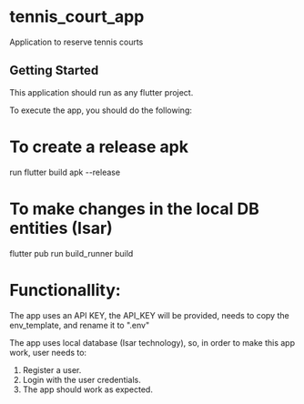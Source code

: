 # tennis_court_app

Application to reserve tennis courts

## Getting Started

This application should run as any flutter project.

To execute the app, you should do the following:

# To create a release apk
run flutter build apk --release

# To make changes in the local DB entities (Isar)
flutter pub run build_runner build

# Functionallity:

The app uses an API KEY, the API_KEY will be provided, needs to copy the env_template, and rename it
to ".env"

The app uses local database (Isar technology), so, in order to make this app work, user needs to:
1. Register a user.
2. Login with the user credentials.
3. The app should work as expected.
